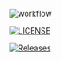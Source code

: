 ![workflow](https://github.com/Hlyan-Pyae-40524301/Group1/actions/workflows/main.yml/badge.svg)

[![LICENSE](https://img.shields.io/github/license/Hlyan-Pyae-40524301/Group1.svg?style=flat-square)](https://github.com/Hlyan-Pyae-40524301/Group1/blob/master/LICENSE)

[![Releases](https://img.shields.io/github/release/Hlyan-Pyae-40524301/Group1/all.svg?style=flat-square)](https://github.com/Hlyan-Pyae-40524301/Group1/releases)